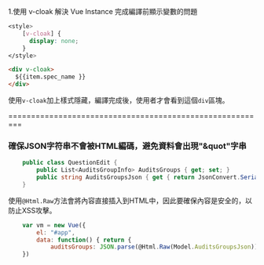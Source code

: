 1.使用 v-cloak 解決 Vue Instance 完成編譯前顯示變數的問題
```css
<style>
	[v-cloak] {
	  display: none;
	}
</style>
```

```html
<div v-cloak>
  ${{item.spec_name }}
</div>
```
使用`v-cloak`加上樣式隱藏，編譯完成後，使用者才會看到這個`div`區塊。

=========================================================
### 確保JSON字符串不會被HTML編碼，避免資料會出現"&quot"字串

```C#
	public class QuestionEdit { 
		public List<AuditsGroupInfo> AuditsGroups { get; set; } 
		public string AuditsGroupsJson { get { return JsonConvert.SerializeObject(this.AuditsGroups); } } 
	} 
```

使用`@Html.Raw`方法會將內容直接插入到HTML中，因此要確保內容是安全的，以防止XSS攻擊。
```javascript
	var vm = new Vue({ 
		el: "#app", 
		data: function() { return { 
			auditsGroups: JSON.parse(@Html.Raw(Model.AuditsGroupsJson)) } }, 
	})
```
